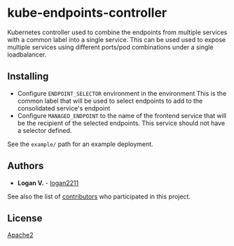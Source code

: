 # kube-endpoints-controller

Kubernetes controller used to combine the endpoints from multiple services with
a common label into a single service. This can be used used to expose multiple
services using different ports/pod combinations under a single loadbalancer.

## Installing

* Configure `ENDPOINT_SELECTOR` environment in the environment
  This is the common label that will be used to select endpoints to add to the
  consolidated service's endpoint
* Configure `MANAGED_ENDPOINT` to the name of the frontend service that will
  be the recipient of the selected endpoints. This service should not have a
  selector defined.

See the `example/` path for an example deployment.

## Authors

* **Logan V.** - [logan2211](https://github.com/logan2211)

See also the list of [contributors](https://github.com/logan2211/kube-endpoints-controller/contributors) who participated in this project.

## License

 [Apache2](LICENSE)
